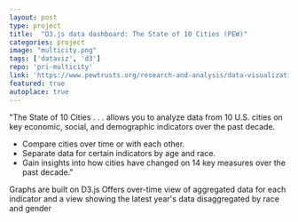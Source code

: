 ```yaml
---
layout: post
type: project
title:  "D3.js data dashboard: The State of 10 Cities (PEW)"
categories: project
image: "multicity.png"
tags: ['dataviz', 'd3']
repo: 'pri-multicity'
link: 'https://www.pewtrusts.org/research-and-analysis/data-visualizations/2019/the-state-of-10-cities'
featured: true
autoplace: true
---
```


"The State of 10 Cities . . . allows you to analyze data from 10 U.S. cities on key economic, social, and demographic indicators over the past decade. 

* Compare cities over time or with each other.
* Separate data for certain indicators by age and race.
* Gain insights into how cities have changed on 14 key measures over the past decade."

Graphs are built on D3.js Offers over-time view of aggregated data for each indicator and a view showing the latest year's data disaggregated by race and gender

